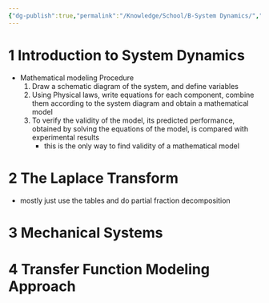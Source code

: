 ```yaml
---
{"dg-publish":true,"permalink":"/Knowledge/School/B-System Dynamics/","title":"System Dynamics","tags":["book/textbook/MTRE"]}
---
```



# 1 Introduction to System Dynamics

- Mathematical modeling Procedure
	1. Draw a schematic diagram of the system, and define variables
	2. Using Physical laws, write equations for each component, combine them according to the system diagram and obtain a mathematical model
	3. To verify the validity of the model, its predicted performance, obtained by solving the equations of the model, is compared with experimental results
		- this is the only way to find validity of a mathematical model 

# 2 The Laplace Transform
- mostly just use the tables and do partial fraction decomposition

# 3 Mechanical Systems


# 4 Transfer Function Modeling Approach

